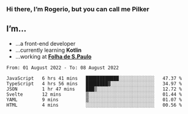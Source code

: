 ### Hi there, I’m Rogerio, but you can call me Pilker

## I’m…
- …a front-end developer
- …currently learning **Kotlin**
- …working at [**Folha de S.Paulo**](https://www.folha.com.br/)

<!--START_SECTION:waka-->

```text
From: 01 August 2022 - To: 08 August 2022

JavaScript   6 hrs 41 mins   ████████████░░░░░░░░░░░░░   47.37 %
TypeScript   4 hrs 56 mins   ████████▓░░░░░░░░░░░░░░░░   34.97 %
JSON         1 hr 47 mins    ███▒░░░░░░░░░░░░░░░░░░░░░   12.72 %
Svelte       12 mins         ▒░░░░░░░░░░░░░░░░░░░░░░░░   01.44 %
YAML         9 mins          ▒░░░░░░░░░░░░░░░░░░░░░░░░   01.07 %
HTML         4 mins          ░░░░░░░░░░░░░░░░░░░░░░░░░   00.56 %
```

<!--END_SECTION:waka-->
